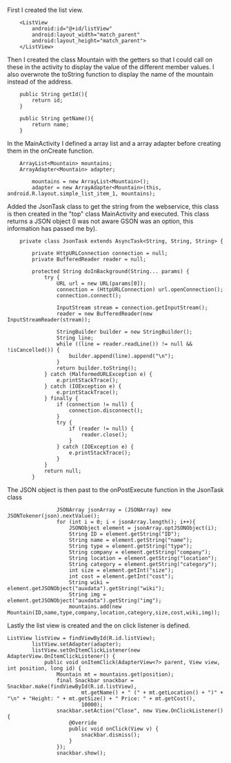 
First I created the list view.
```
    <ListView
        android:id="@+id/listView"
        android:layout_width="match_parent"
        android:layout_height="match_parent">
    </ListView>
```

Then I created the class Mountain with the getters so that I could call on these in the activity to display the value of the different member values.
I also overwrote the toString function to display the name of the mountain instead of the address.
```
    public String getId(){
        return id;
    }

    public String getName(){
        return name;
    }

```

In the MainActivity I defined a array list and a array adapter before creating them in the onCreate function.
```
    ArrayList<Mountain> mountains;
    ArrayAdapter<Mountain> adapter;
```

```
        mountains = new ArrayList<Mountain>();
        adapter = new ArrayAdapter<Mountain>(this, android.R.layout.simple_list_item_1, mountains);
```

Added the JsonTask class to get the string from the webservice, this class is then created in the "top" class MainActivity and executed.
This class returns a JSON object (I was not aware GSON was an option, this information has passed me by).
```
    private class JsonTask extends AsyncTask<String, String, String> {

        private HttpURLConnection connection = null;
        private BufferedReader reader = null;

        protected String doInBackground(String... params) {
            try {
                URL url = new URL(params[0]);
                connection = (HttpURLConnection) url.openConnection();
                connection.connect();

                InputStream stream = connection.getInputStream();
                reader = new BufferedReader(new InputStreamReader(stream));

                StringBuilder builder = new StringBuilder();
                String line;
                while ((line = reader.readLine()) != null && !isCancelled()) {
                    builder.append(line).append("\n");
                }
                return builder.toString();
            } catch (MalformedURLException e) {
                e.printStackTrace();
            } catch (IOException e) {
                e.printStackTrace();
            } finally {
                if (connection != null) {
                    connection.disconnect();
                }
                try {
                    if (reader != null) {
                        reader.close();
                    }
                } catch (IOException e) {
                    e.printStackTrace();
                }
            }
            return null;
        }

```

The JSON object is then past to the onPostExecute function in the JsonTask class

```
                JSONArray jsonArray = (JSONArray) new JSONTokener(json).nextValue();
                for (int i = 0; i < jsonArray.length(); i++){
                    JSONObject element = jsonArray.optJSONObject(i);
                    String ID = element.getString("ID");
                    String name = element.getString("name");
                    String type = element.getString("type");
                    String company = element.getString("company");
                    String location = element.getString("location");
                    String category = element.getString("category");
                    int size = element.getInt("size");
                    int cost = element.getInt("cost");
                    String wiki = element.getJSONObject("auxdata").getString("wiki");
                    String img = element.getJSONObject("auxdata").getString("img");
                    mountains.add(new Mountain(ID,name,type,company,location,category,size,cost,wiki,img));
```

Lastly the list view is created and the on click listener is defined.
```
ListView listView = findViewById(R.id.listView);
        listView.setAdapter(adapter);
        listView.setOnItemClickListener(new AdapterView.OnItemClickListener() {
            public void onItemClick(AdapterView<?> parent, View view, int position, long id) {
                Mountain mt = mountains.get(position);
                final Snackbar snackbar = Snackbar.make(findViewById(R.id.listView),
                        mt.getName() + " (" + mt.getLocation() + ")" + "\n" + "Height: " + mt.getSize() + " Price: " + mt.getCost(),
                        10000);
                snackbar.setAction("Close", new View.OnClickListener() {
                    @Override
                    public void onClick(View v) {
                        snackbar.dismiss();
                    }
                });
                snackbar.show();
```